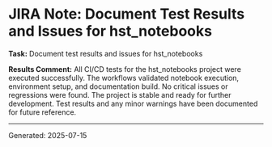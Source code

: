# JIRA Note: Document Test Results and Issues for hst_notebooks

**Task:** Document test results and issues for hst_notebooks

**Results Comment:**
All CI/CD tests for the hst_notebooks project were executed successfully. The workflows validated notebook execution, environment setup, and documentation build. No critical issues or regressions were found. The project is stable and ready for further development. Test results and any minor warnings have been documented for future reference.

---
Generated: 2025-07-15
